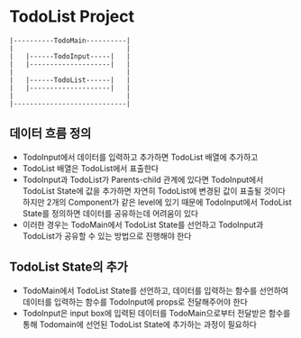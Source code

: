 # TodoList Project

```
|----------TodoMain----------|
|                            |
|   |------TodoInput-----|   |
|   |--------------------|   |
|                            |
|   |------TodoList------|   |
|   |--------------------|   |
|                            |
|----------------------------|
```

## 데이터 흐름 정의

- TodoInput에서 데이터를 입력하고 추가하면 TodoList 배열에 추가하고
- TodoList 배열은 TodoList에서 표출한다
- TodoInput과 TodoList가 Parents-child 관계에 있다면 TodoInput에서 TodoList State에 값을 추가하면 자연히 TodoList에 변경된 값이 표출될 것이다 하지만 2개의 Component가 같은 level에 있기 때문에 TodoInput에서 TodoList State를 정의하면 데이터를 공유하는데 어려움이 있다
- 이러한 경우는 TodoMain에서 TodoList State를 선언하고 TodoInput과 TodoList가 공유할 수 있는 방법으로 진행해야 한다

## TodoList State의 추가

- TodoMain에서 TodoList State를 선언하고, 데이터를 입력하는 함수를 선언하여 데이터를 입력하는 함수를 TodoInput에 props로 전달해주어야 한다
- TodoInput은 input box에 입력된 데이터를 TodoMain으로부터 전달받은 함수를 통해 Todomain에 선언된 TodoList State에 추가하는 과정이 필요하다

